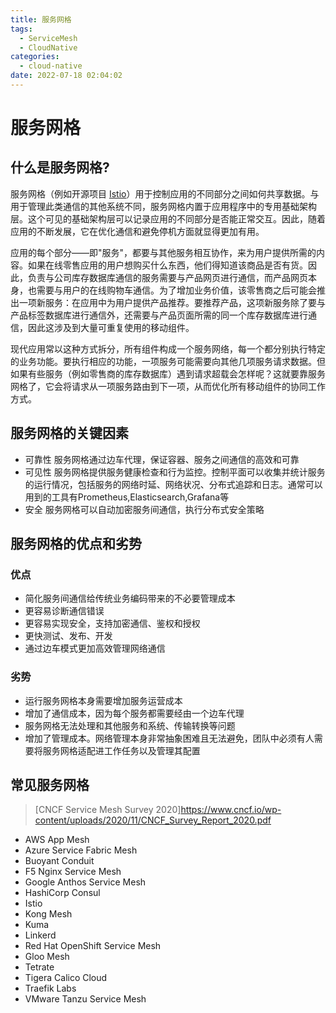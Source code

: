 ```yaml
---
title: 服务网格
tags:
  - ServiceMesh
  - CloudNative
categories:
  - cloud-native
date: 2022-07-18 02:04:02
---
```

# 服务网格

## 什么是服务网格?

服务网格（例如开源项目 [Istio](https://www.redhat.com/zh/topics/microservices/what-is-istio)）用于控制应用的不同部分之间如何共享数据。与用于管理此类通信的其他系统不同，服务网格内置于应用程序中的专用基础架构层。这个可见的基础架构层可以记录应用的不同部分是否能正常交互。因此，随着应用的不断发展，它在优化通信和避免停机方面就显得更加有用。

应用的每个部分——即"服务"，都要与其他服务相互协作，来为用户提供所需的内容。如果在线零售应用的用户想购买什么东西，他们得知道该商品是否有货。因此，负责与公司库存数据库通信的服务需要与产品网页进行通信，而产品网页本身，也需要与用户的在线购物车通信。为了增加业务价值，该零售商之后可能会推出一项新服务：在应用中为用户提供产品推荐。要推荐产品，这项新服务除了要与产品标签数据库进行通信外，还需要与产品页面所需的同一个库存数据库进行通信，因此这涉及到大量可重复使用的移动组件。

现代应用常以这种方式拆分，所有组件构成一个服务网络，每一个都分别执行特定的业务功能。要执行相应的功能，一项服务可能需要向其他几项服务请求数据。但如果有些服务（例如零售商的库存数据库）遇到请求超载会怎样呢？这就要靠服务网格了，它会将请求从一项服务路由到下一项，从而优化所有移动组件的协同工作方式。

## 服务网格的关键因素
- 可靠性
	服务网格通过边车代理，保证容器、服务之间通信的高效和可靠
- 可见性
	服务网格提供服务健康检查和行为监控。控制平面可以收集并统计服务的运行情况，包括服务的网络时延、网络状况、分布式追踪和日志。通常可以用到的工具有Prometheus,Elasticsearch,Grafana等
- 安全
	服务网格可以自动加密服务间通信，执行分布式安全策略

## 服务网格的优点和劣势

### 优点
- 简化服务间通信给传统业务编码带来的不必要管理成本
- 更容易诊断通信错误
- 更容易实现安全，支持加密通信、鉴权和授权
- 更快测试、发布、开发
- 通过边车模式更加高效管理网络通信

### 劣势
- 运行服务网格本身需要增加服务运营成本
- 增加了通信成本，因为每个服务都需要经由一个边车代理
- 服务网格无法处理和其他服务和系统、传输转换等问题
- 增加了管理成本。网络管理本身非常抽象困难且无法避免，团队中必须有人需要将服务网格适配进工作任务以及管理其配置

## 常见服务网格
> [CNCF Service Mesh Survey 2020]https://www.cncf.io/wp-content/uploads/2020/11/CNCF_Survey_Report_2020.pdf
- AWS App Mesh
- Azure Service Fabric Mesh
- Buoyant Conduit
- F5 Nginx Service Mesh
- Google Anthos Service Mesh
- HashiCorp Consul
- Istio
- Kong Mesh
- Kuma
- Linkerd
- Red Hat OpenShift Service Mesh
- Gloo Mesh
- Tetrate
- Tigera Calico Cloud
- Traefik Labs
- VMware Tanzu Service Mesh
